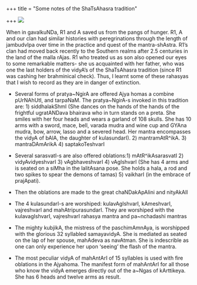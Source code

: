 +++
title = "Some notes of the ShaTsAhasra tradition"

+++
[![](https://i0.wp.com/photos1.blogger.com/blogger/2010/410/320/vAgIshvarI.jpg)](http://photos1.blogger.com/blogger/2010/410/1600/vAgIshvarI.jpg)

When in gavalkuNDa, R1 and A saved us from the pangs of hunger. R1, A
and our clan had similar histories with peregrinations through the
length of jambudvIpa over time in the practice and quest of the
mantra-shAstra. R1’s clan had moved back recently to the Southern realms
after 2.5 centuries in the land of the malla rAjas. R1 who treated us as
son also opened our eyes to some remarkable matters- she us acquainted
with her father, who was one the last holders of the vidyA’s of the
ShaTsAhasra tradition (since R1 was cashing her brahminical check).
Thus, I learnt some of these rahasyas that I wish to record as they are
in danger of extinction.

- Several forms of pratya\~NgirA are offered Ajya homas a combine
pUrNAhUtI, and tarpaNaM. The pratya\~NgirA-s invoked in this tradition
are: 1) siddhalakShmI (She dances on the hands of the hands of the
frightful ugratANDava bhairava who in turn stands on a preta. She smiles
with her four heads and wears a garland of 108 skulls. She has 10 arms
with a sword, mace, bell, varada mudra and wine cup and GYAna mudra,
bow, arrow, lasso and a severed head. Her mantra encompasses the vidyA
of bAlA, the daughter of kulasundarI). 2) mantramAtR^ikA. 3)
mantraDAmArikA 4) saptakoTeshvarI  
- Several sarasvatI-s are also offered oblations:1) mAtR^ikAsarasvatI 2)
vidyAvidyeshvarI 3) vAgbhaveshvarI 4) vAgIshvarI (She has 4 arms and is
seated on a siMha in the lalitAsana pose. She holds a hala, a rod and
two spikes to spear the demons of tamas) 5) vaikharI (in the embrace of
prajApati).  
- Then the oblations are made to the great chaNDakApAlini and
nityAkAlI  
- The 4 kulasundarI-s are worshiped: kulavAgIshvarI, kAmeshvarI,
vajreshvarI and mahAtripurasundarI. They are worshiped with the
kulavagIshvarI, vajreshvarI rahasya mantra and pa\~nchadashi mantras  
- The mighty kubjikA, the mistress of the paschimAmnAya, is worshipped
with the glorious 32 syllabled samayavidyA. She is mediated as seated on
the lap of her spouse, mahAdeva as navAtman. She is indescrible as one
can only experience her upon ‘seeing’ the flash of the mantra.

- The most peculiar vidyA of mahAntArI of 15 syllables is used with fire
oblations in the Ajyahoma. The manifest form of mahAntArI for all those
who know the vidyA emerges directly out of the a\~Ngas of kArttikeya.
She has 6 heads and twelve arms as result.
